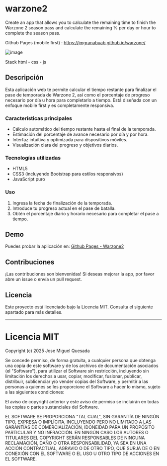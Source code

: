 # warzone2


Create an app that allows you to calculate the remaining time to finish the Warzone 2 season pass and calculate the remaining % per day or hour to complete the season pass.

Github Pages (mobile first) : https://jmgranabuab.github.io/warzone/

![image](https://user-images.githubusercontent.com/81390580/205486304-1dbe29d8-8700-4753-ac3d-d3581b8d3205.png)

Stack
html - css - js

## Descripción

Esta aplicación web te permite calcular el tiempo restante para finalizar el pase de temporada de Warzone 2, así como el porcentaje de progreso necesario por día u hora para completarlo a tiempo. Está diseñada con un enfoque mobile first y es completamente responsiva.

### Características principales
- Cálculo automático del tiempo restante hasta el final de la temporada.
- Estimación del porcentaje de avance necesario por día y por hora.
- Interfaz intuitiva y optimizada para dispositivos móviles.
- Visualización clara del progreso y objetivos diarios.

### Tecnologías utilizadas
- HTML5
- CSS3 (incluyendo Bootstrap para estilos responsivos)
- JavaScript puro

### Uso
1. Ingresa la fecha de finalización de la temporada.
2. Introduce tu progreso actual en el pase de batalla.
3. Obtén el porcentaje diario y horario necesario para completar el pase a tiempo.

## Demo
Puedes probar la aplicación en: [Github Pages - Warzone2](https://granainobuab.github.io/warzone2/)

## Contribuciones
¡Las contribuciones son bienvenidas! Si deseas mejorar la app, por favor abre un issue o envía un pull request.

## Licencia

Este proyecto está licenciado bajo la Licencia MIT. Consulta el siguiente apartado para más detalles.

---

# Licencia MIT

Copyright (c) 2025 Jose Miguel Quesada

Se concede permiso, de forma gratuita, a cualquier persona que obtenga una copia de este software y de los archivos de documentación asociados (el "Software"), para utilizar el Software sin restricción, incluyendo sin limitación los derechos a usar, copiar, modificar, fusionar, publicar, distribuir, sublicenciar y/o vender copias del Software, y permitir a las personas a quienes se les proporcione el Software a hacer lo mismo, sujeto a las siguientes condiciones:

El aviso de copyright anterior y este aviso de permiso se incluirán en todas las copias o partes sustanciales del Software.

EL SOFTWARE SE PROPORCIONA "TAL CUAL", SIN GARANTÍA DE NINGÚN TIPO, EXPRESA O IMPLÍCITA, INCLUYENDO PERO NO LIMITADO A LAS GARANTÍAS DE COMERCIALIZACIÓN, IDONEIDAD PARA UN PROPÓSITO PARTICULAR Y NO INFRACCIÓN. EN NINGÚN CASO LOS AUTORES O TITULARES DEL COPYRIGHT SERÁN RESPONSABLES DE NINGUNA RECLAMACIÓN, DAÑO O OTRA RESPONSABILIDAD, YA SEA EN UNA ACCIÓN CONTRACTUAL, AGRAVIO O DE OTRO TIPO, QUE SURJA DE O EN CONEXIÓN CON EL SOFTWARE O EL USO U OTRO TIPO DE ACCIONES EN EL SOFTWARE.
